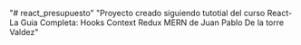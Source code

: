 "# react_presupuesto" 
"Proyecto creado siguiendo tutotial del curso React- La Guia Completa: Hooks Context Redux MERN de Juan Pablo De la torre Valdez"
